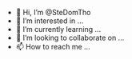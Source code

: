 - 👋 Hi, I’m @SteDomTho
- 👀 I’m interested in ...
- 🌱 I’m currently learning ...
- 💞️ I’m looking to collaborate on ...
- 📫 How to reach me ...

<!---
SteDomTho/SteDomTho is a ✨ special ✨ repository because its `README.md` (this file) appears on your GitHub profile.
You can click the Preview link to take a look at your changes.
--->
